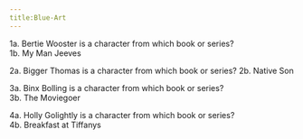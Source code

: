 ```yaml
---
title:Blue-Art
---
```


1a.	Bertie Wooster is a character from which book or series?	
1b.	My Man Jeeves
 
2a.	Bigger Thomas is a character from which book or series?	
2b.	Native Son

3a.	Binx Bolling is a character from which book or series?	
3b.	The Moviegoer

4a.	Holly Golightly is a character from which book or series?	
4b.	Breakfast at Tiffanys
